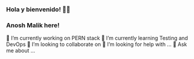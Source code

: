 ### Hola y bienvenido! 👋😁
### Anosh Malik here!

🔭 I’m currently working on PERN stack
🌱 I’m currently learning Testing and DevOps
👯 I’m looking to collaborate on 
🤔 I’m looking for help with ...
💬 Ask me about ...

<!--
**AnoshMalik/AnoshMalik** is a ✨ _special_ ✨ repository because its `README.md` (this file) appears on your GitHub profile.

Here are some ideas to get you started:

- 🔭 I’m currently working on ...
- 🌱 I’m currently learning ...
- 👯 I’m looking to collaborate on ...
- 🤔 I’m looking for help with ...
- 💬 Ask me about ...
- 📫 How to reach me: ...
- 😄 Pronouns: ...
- ⚡ Fun fact: ...
-->
